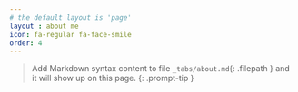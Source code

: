 ```yaml
---
# the default layout is 'page'
layout : about me
icon: fa-regular fa-face-smile
order: 4
---
```


> Add Markdown syntax content to file `_tabs/about.md`{: .filepath } and it will show up on this page.
{: .prompt-tip }
